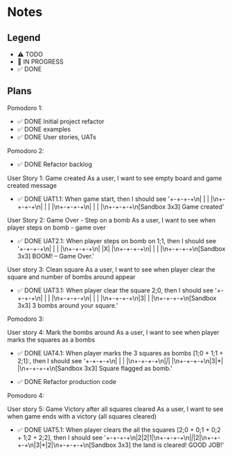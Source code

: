 # Notes

## Legend

- ⚠ TODO
- 🚧 IN PROGRESS
- ✅ DONE

## Plans

Pomodoro 1:

- ✅ DONE Initial project refactor
- ✅ DONE examples
- ✅ DONE User stories, UATs

Pomodoro 2:

- ✅ DONE Refactor backlog

User Story 1: Game created
As a user, I want to see empty board and game created message

- ✅ DONE UAT1.1: When game start, then I should see '+-+-+-+\n| | | |\n+-+-+-+\n| | | |\n+-+-+-+\n| | | |\n+-+-+-+\n[Sandbox 3x3] Game created'

User Story 2: Game Over - Step on a bomb
As a user, I want to see when player steps on bomb - game over

- ✅ DONE UAT2.1: When player steps on bomb on 1;1, then I should see '+-+-+-+\n| | | |\n+-+-+-+\n| |X| |\n+-+-+-+\n| | | |\n+-+-+-+\n[Sandbox 3x3] BOOM! – Game Over.'

User story 3: Clean square
As a user, I want to see when player clear the square and number of bombs around appear

- ✅ DONE UAT3.1: When player clear the square 2;0, then I should see '+-+-+-+\n| | | |\n+-+-+-+\n| | | |\n+-+-+-+\n|3| | |\n+-+-+-+\n[Sandbox 3x3] 3 bombs around your square.'

Pomodoro 3:

User story 4: Mark the bombs around
As a user, I want to see when player marks the squares as a bombs

- ✅ DONE UAT4.1: When player marks the 3 squares as bombs [1;0 + 1;1 + 2;1]:, then I should see '+-+-+-+\n| | | |\n+-+-+-+\n|_|_| |\n+-+-+-+\n|3|\*| |\n+-+-+-+\n[Sandbox 3x3] Square flagged as bomb.'

- ✅ DONE Refactor production code

Pomodoro 4:

User story 5: Game Victory after all squares cleared
As a user, I want to see when game ends with a victory (all squares cleared)

- ✅ DONE UAT5.1: When player clears the all the squares [2;0 + 0;1 + 0;2 + 1;2 + 2;2], then I should see '+-+-+-+\n|2|2|1|\n+-+-+-+\n|_|_|2|\n+-+-+-+\n|3|\*|2|\n+-+-+-+\n[Sandbox 3x3] the land is cleared! GOOD JOB!'
